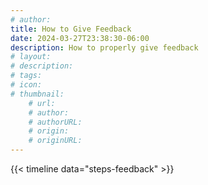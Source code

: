 ```yaml
---
# author: 
title: How to Give Feedback
date: 2024-03-27T23:38:30-06:00
description: How to properly give feedback
# layout: 
# description: 
# tags: 
# icon: 
# thumbnail: 
    # url: 
    # author: 
    # authorURL: 
    # origin: 
    # originURL: 
---
```


{{< timeline data="steps-feedback" >}}
